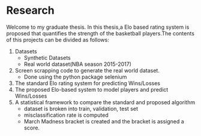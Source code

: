 # Research

Welcome to my graduate thesis. In this thesis,a Elo based rating system is proposed that quantifies the strength of the basketball players.The contents of this projects can be divided as follows:
1) Datasets
    - Synthetic Datasets
    - Real world dataset(NBA season 2015-2017)
2) Screen scrapping code to generate the real world dataset.
    - Done using the python package selenium
3) The standard Elo rating system for predicting Wins/Losses 
4) The proposed Elo-based system to model players and predict Wins/Losses
5) A statistical framework to compare the standard and proposed algorithm
    - dataset is broken into train, validation, test set 
    - misclassification rate is computed
    - March Madness bracket is created and the bracket is assigned a score.

